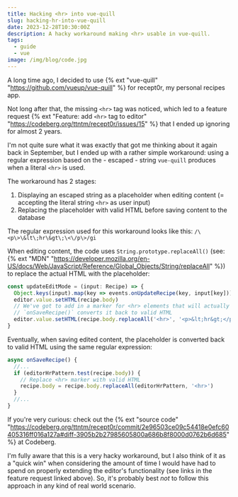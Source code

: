 ```yaml
---
title: Hacking <hr> into vue-quill
slug: hacking-hr-into-vue-quill
date: 2023-12-28T10:30:00Z
description: A hacky workaround making <hr> usable in vue-quill.
tags:
  - guide
  - vue
image: /img/blog/code.jpg
---
```


A long time ago, I decided to use {% ext "vue-quill" "https://github.com/vueup/vue-quill" %} for recept0r, my personal recipes app.

Not long after that, the missing `<hr>` tag was noticed, which led to a feature request {% ext "Feature: add `<hr>` tag to editor" "https://codeberg.org/ttntm/recept0r/issues/15" %} that I ended up ignoring for almost 2 years.

I'm not quite sure what it was exactly that got me thinking about it again back in September, but I ended up with a rather simple workaround: using a regular expression based on the - escaped - string `vue-quill` produces when a literal `<hr>` is used.

The workaround has 2 stages:

1. Displaying an escaped string as a placeholder when editing content (= accepting the literal string `<hr>` as user input)
2. Replacing the placeholder with valid HTML before saving content to the database

The regular expression used for this workaround looks like this: `/\<p\>\&lt\;hr\&gt\;\<\/p\>/gi`

When editing content, the code uses `String.prototype.replaceAll()` (see: {% ext "MDN" "https://developer.mozilla.org/en-US/docs/Web/JavaScript/Reference/Global_Objects/String/replaceAll" %}) to replace the actual HTML with the placeholder:

```js
const updateEditMode = (input: Recipe) => {
  Object.keys(input).map(key => events.onUpdateRecipe(key, input[key]))
  editor.value.setHTML(recipe.body)
  // We've got to add in a marker for <hr> elements that will actually get rendered by Quill
  // `onSaveRecipe()` converts it back to valid HTML
  editor.value.setHTML(recipe.body.replaceAll('<hr>', '<p>&lt;hr&gt;</p>'))
}
```

Eventually, when saving edited content, the placeholder is converted back to valid HTML using the same regular expression:

```js
async onSaveRecipe() {
  //...
  if (editorHrPattern.test(recipe.body)) {
    // Replace <hr> marker with valid HTML
    recipe.body = recipe.body.replaceAll(editorHrPattern, '<hr>')
  }
  //...
}
```

If you're very curious: check out the {% ext "source code" "https://codeberg.org/ttntm/recept0r/commit/2e96503ce09c54418e0efc60405316ff016a127a#diff-3905b2b27985605800a686b8f8000d0762b6d685" %} at Codeberg.

I'm fully aware that this is a very hacky workaround, but I also think of it as a "quick win" when considering the amount of time I would have had to spend on properly extending the editor's functionality (see links in the feature request linked above). So, it's probably best _not_ to follow this approach in any kind of real world scenario.
